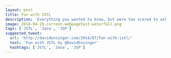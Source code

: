 ```yaml
---
layout: post
title: Fun with JSTL
description: 'Everything you wanted to know, but were too scared to ask'
image: 2014-04-19-current-webpagetest-waterfall.png
tags: ['JSTL', 'Java', 'JSP']
suggested_tweet:
  url: 'http://davidensinger.com/2014/07/fun-with-jstl/'
  text: 'Fun with JSTL by @DavidEnsinger'
  hashtags: ['JSTL', 'Java', 'JSP']
---
```


